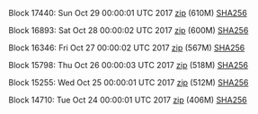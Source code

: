 Block 17440: Sun Oct 29 00:00:01 UTC 2017 [zip](https://transfer.sh/3Z8US/bootstrap.dat.20171029.zip) (610M) [SHA256](https://transfer.sh/NQeUL/sha256.txt)

Block 16893: Sat Oct 28 00:00:02 UTC 2017 [zip](https://transfer.sh/Hk9St/bootstrap.dat.20171028.zip) (600M) [SHA256](https://transfer.sh/jIHVW/sha256.txt)

Block 16346: Fri Oct 27 00:00:02 UTC 2017 [zip](https://transfer.sh/F3N6d/bootstrap.dat.20171027.zip) (567M) [SHA256](https://transfer.sh/GqmT9/sha256.txt)

Block 15798: Thu Oct 26 00:00:03 UTC 2017 [zip](https://transfer.sh/8jP6i/bootstrap.dat.20171026.zip) (518M) [SHA256](https://transfer.sh/wvGwK/sha256.txt)

Block 15255: Wed Oct 25 00:00:01 UTC 2017 [zip](https://transfer.sh/RvEFA/bootstrap.dat.20171025.zip) (512M) [SHA256](https://transfer.sh/hY0l3/sha256.txt)

Block 14710: Tue Oct 24 00:00:01 UTC 2017 [zip](https://transfer.sh/EIqRU/bootstrap.dat.20171024.zip) (406M) [SHA256](https://transfer.sh/QBJAU/sha256.txt)
